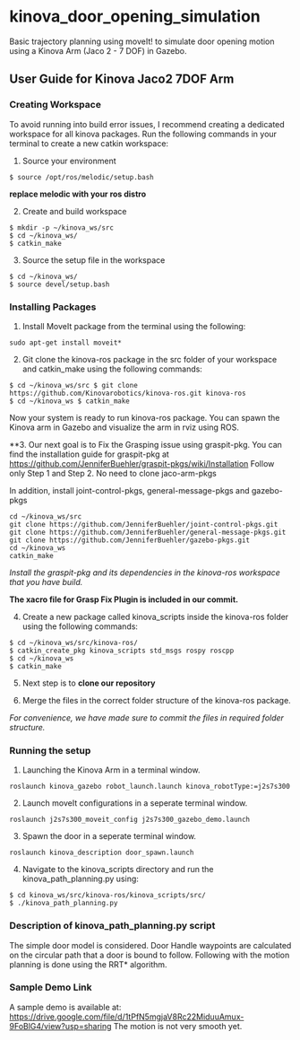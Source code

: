 # kinova_door_opening_simulation
Basic trajectory planning using moveIt! to simulate door opening motion using a Kinova Arm (Jaco 2 - 7 DOF) in Gazebo.

## User Guide for Kinova Jaco2 7DOF Arm 

### Creating Workspace 

To avoid running into build error issues, I recommend creating a dedicated workspace for all kinova packages. Run the following commands in your terminal to create a new catkin workspace: 
  1. Source your environment 
  ```
  $ source /opt/ros/melodic/setup.bash 
  ```

  **replace melodic with your ros distro**

  2. Create and build workspace 
  ```
  $ mkdir -p ~/kinova_ws/src 
  $ cd ~/kinova_ws/ 
  $ catkin_make 
  ```
  3. Source the setup file in the workspace 
  ```
  $ cd ~/kinova_ws/ 
  $ source devel/setup.bash 
  ```
### Installing Packages 

  1. Install MoveIt package from the terminal using the following: 
  ```
  sudo apt-get install moveit* 
  ```
  2. Git clone the kinova-ros package in the src folder of your workspace and 
  catkin_make using the following commands: 
  ```
  $ cd ~/kinova_ws/src $ git clone https://github.com/Kinovarobotics/kinova-ros.git kinova-ros 
  $ cd ~/kinova_ws $ catkin_make 
  ```
  
  Now your system is ready to run kinova-ros package. You can spawn the Kinova arm in Gazebo and visualize the arm in rviz using ROS. 
  
  **3. Our next goal is to Fix the Grasping issue using graspit-pkg. You can find the installation guide for graspit-pkg at https://github.com/JenniferBuehler/graspit-pkgs/wiki/Installation Follow only Step 1 and Step 2. No need to clone jaco-arm-pkgs
  
  In addition, install joint-control-pkgs, general-message-pkgs and gazebo-pkgs
  
  ```
  cd ~/kinova_ws/src
  git clone https://github.com/JenniferBuehler/joint-control-pkgs.git
  git clone https://github.com/JenniferBuehler/general-message-pkgs.git
  git clone https://github.com/JenniferBuehler/gazebo-pkgs.git
  cd ~/kinova_ws
  catkin_make
  ```
  *Install the graspit-pkg and its dependencies in the kinova-ros workspace that you have build.*
  
  **The xacro file for Grasp Fix Plugin is included in our commit.**
  
  4. Create a new package called kinova_scripts inside the kinova-ros folder using the following commands: 
  ```
  $ cd ~/kinova_ws/src/kinova-ros/ 
  $ catkin_create_pkg kinova_scripts std_msgs rospy roscpp 
  $ cd ~/kinova_ws 
  $ catkin_make 
  ```
  
  5. Next step is to **clone our repository** 
  
  6. Merge the files in the correct folder structure of the kinova-ros package.
  
  *For convenience, we have made sure to commit the files in required folder structure.*
 
### Running the setup
  
  1. Launching the Kinova Arm in a terminal window.
  ```
  roslaunch kinova_gazebo robot_launch.launch kinova_robotType:=j2s7s300
  ```
  2. Launch moveIt configurations in a seperate terminal window.
  ```
  roslaunch j2s7s300_moveit_config j2s7s300_gazebo_demo.launch
  ```
  3. Spawn the door in a seperate terminal window.
  ```
  roslaunch kinova_description door_spawn.launch
  ```
  4. Navigate to the kinova_scripts directory and run the kinova_path_planning.py using: 
  ```
  $ cd kinova_ws/src/kinova-ros/kinova_scripts/src/ 
  $ ./kinova_path_planning.py
  ```

### Description of kinova_path_planning.py script

The simple door model is considered. Door Handle waypoints are calculated on the circular path that a door is bound to follow. 
Following with the motion planning is done using the RRT*  algorithm.

### Sample Demo Link

A sample demo is available at: https://drive.google.com/file/d/1tPfN5mgjaV8Rc22MiduuAmux-9FoBlG4/view?usp=sharing The motion is not very smooth yet.
